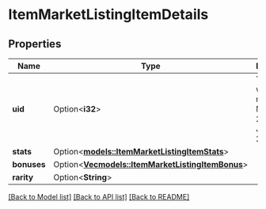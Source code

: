 # ItemMarketListingItemDetails

## Properties

Name | Type | Description | Notes
------------ | ------------- | ------------- | -------------
**uid** | Option<**i32**> | This field will be removed on Monday, 20th January 2025. | [optional]
**stats** | Option<[**models::ItemMarketListingItemStats**](ItemMarketListingItemStats.md)> |  | [optional]
**bonuses** | Option<[**Vec<models::ItemMarketListingItemBonus>**](ItemMarketListingItemBonus.md)> |  | [optional]
**rarity** | Option<**String**> |  | [optional]

[[Back to Model list]](../README.md#documentation-for-models) [[Back to API list]](../README.md#documentation-for-api-endpoints) [[Back to README]](../README.md)


